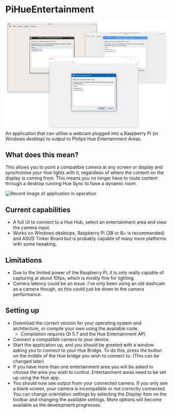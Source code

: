 # PiHueEntertainment
![Application overview image](https://github.com/PropaneDragon/PiHueEntertainment/blob/master/HueEntertainmentCentre/image_overview.png)
An application that can utilise a webcam plugged into a Raspberry Pi (or Windows desktop) to output to Philips Hue Entertainment Areas.

## What does this mean?
This allows you to point a compatible camera at any screen or display and synchronise your Hue lights with it, regardless of where the content on the display is coming from. This means you no longer have to route content through a desktop running Hue Sync to have a dynamic room.

![Recent image of application in operation](https://giant.gfycat.com/SplendidPleasedEagle.gif)

## Current capabilities
* A full UI to connect to a Hue Hub, select an entertainment area and view the camera input.
* Works on Windows desktops, Raspberry Pi (3B or B+ is recommended) and ASUS Tinker Board but is probably capable of many more platforms with some tweaking.

## Limitations
* Due to the limited power of the Raspberry Pi, it is only really capable of capturing at about 10fps, which is mostly fine for lighting.
* Camera latency could be an issue. I've only been using an old dashcam as a camera though, so this could just be down to the camera performance.

## Setting up
* Download the correct version for your operating system and architecture, or compile your own using the available code.
  * Compilation requires Qt 5.7 and the Hue Entertainment API.
* Connect a compatible camera to your device.
* Start the application up, and you should be greeted with a window asking you to connect to your Hue Bridge. To do this, press the button on the middle of the Hue bridge you wish to connect to. (This can be changed later)
* If you have more than one entertainment area you will be asked to choose the area you wish to control. Entertainment areas need to be set up using the Hue app.
* You should now see output from your connected camera. If you only see a blank screen, your camera is incompatible or not correctly connected. You can change orientation settings by selecting the *Display* item on the toolbar and changing the available settings. More options will become available as the development progresses.
